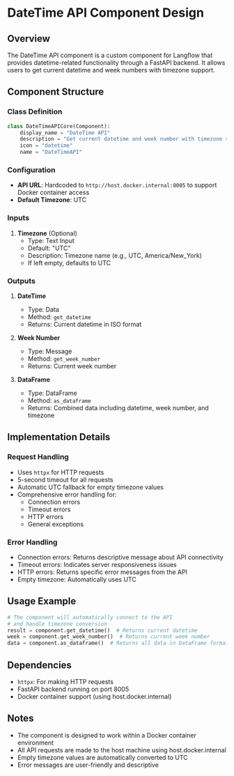 # DateTime API Component Design

## Overview
The DateTime API component is a custom component for Langflow that provides datetime-related functionality through a FastAPI backend. It allows users to get current datetime and week numbers with timezone support.

## Component Structure

### Class Definition
```python
class DateTimeAPICore(Component):
    display_name = "DateTime API"
    description = "Get current datetime and week number with timezone support."
    icon = "datetime"
    name = "DateTimeAPI"
```

### Configuration
- **API URL**: Hardcoded to `http://host.docker.internal:8005` to support Docker container access
- **Default Timezone**: UTC

### Inputs
1. **Timezone** (Optional)
   - Type: Text Input
   - Default: "UTC"
   - Description: Timezone name (e.g., UTC, America/New_York)
   - If left empty, defaults to UTC

### Outputs
1. **DateTime**
   - Type: Data
   - Method: `get_datetime`
   - Returns: Current datetime in ISO format

2. **Week Number**
   - Type: Message
   - Method: `get_week_number`
   - Returns: Current week number

3. **DataFrame**
   - Type: DataFrame
   - Method: `as_dataframe`
   - Returns: Combined data including datetime, week number, and timezone

## Implementation Details

### Request Handling
- Uses `httpx` for HTTP requests
- 5-second timeout for all requests
- Automatic UTC fallback for empty timezone values
- Comprehensive error handling for:
  - Connection errors
  - Timeout errors
  - HTTP errors
  - General exceptions

### Error Handling
- Connection errors: Returns descriptive message about API connectivity
- Timeout errors: Indicates server responsiveness issues
- HTTP errors: Returns specific error messages from the API
- Empty timezone: Automatically uses UTC

## Usage Example
```python
# The component will automatically connect to the API
# and handle timezone conversion
result = component.get_datetime()  # Returns current datetime
week = component.get_week_number()  # Returns current week number
data = component.as_dataframe()  # Returns all data in DataFrame format
```

## Dependencies
- `httpx`: For making HTTP requests
- FastAPI backend running on port 8005
- Docker container support (using host.docker.internal)

## Notes
- The component is designed to work within a Docker container environment
- All API requests are made to the host machine using host.docker.internal
- Empty timezone values are automatically converted to UTC
- Error messages are user-friendly and descriptive 